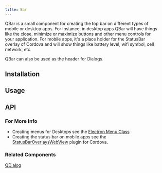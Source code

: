 ```yaml
---
title: Bar
---
```


QBar is a small component for creating the top bar on different types of mobile or desktop apps. For instance, in desktop apps QBar will have things like the close, minimize or maximize buttons and other menu controls for your application. For mobile apps, it's a place holder for the StatusBar overlay of Cordova and will show things like battery level, wifi symbol, cell network, etc.

QBar can also be used as the header for Dialogs. 

## Installation
<doc-installation components="QBar" />

## Usage
<doc-example title="Desktop (Laptop) MacOS" file="QBar/DesktopMac" />

<doc-example title="Desktop (Laptop) Windows" file="QBar/DesktopWin" />

<doc-example title="iOS" file="QBar/iOS" />

<doc-example title="Android" file="QBar/Android" />

<doc-example title="Within Dialogs" file="QBar/Dialogs" />

## API
<doc-api file="QBar" />

### For More Info
 - Creating menus for Desktops see the [Electron Menu Class](https://electronjs.org/docs/api/menu)
 - Creating the status bar on mobile apps see the [StatusBarOverlaysWebView](https://cordova.apache.org/docs/en/latest/reference/cordova-plugin-statusbar/) plugin for Cordova.

### Related Components
[QDialog](/vue-components/dialog)
